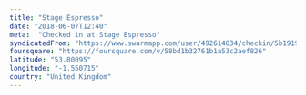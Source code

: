 ```yaml
---
title: "Stage Espresso"
date: "2018-06-07T12:40"
meta:  "Checked in at Stage Espresso"
syndicatedFrom: "https://www.swarmapp.com/user/492614834/checkin/5b1919a6fc9e94002c32a911"
foursquare: "https://foursquare.com/v/58bd1b32761b1a53c2aef826"
latitude: "53.80095"
longitude: "-1.550715"
country: "United Kingdom"
---
```


